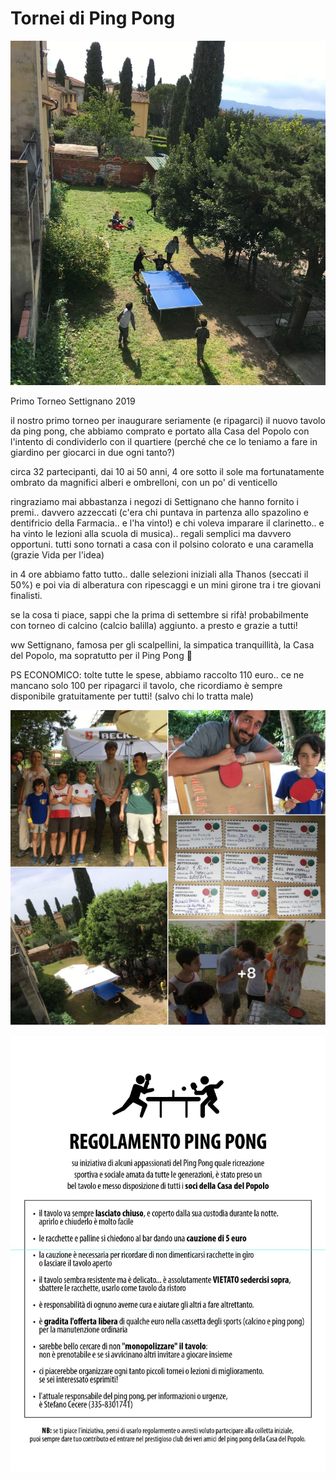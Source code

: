 # Tornei di Ping Pong

![giardini](../../assets/img/labs/settignano-ping-pong.jpg)

Primo Torneo Settignano 2019

il nostro primo torneo per inaugurare seriamente (e ripagarci) il nuovo tavolo da ping pong, che abbiamo comprato e portato alla Casa del Popolo con l'intento di condividerlo con il quartiere (perché che ce lo teniamo a fare in giardino per giocarci in due ogni tanto?)

circa 32 partecipanti, dai 10 ai 50 anni, 4 ore sotto il sole ma fortunatamente ombrato da magnifici alberi e ombrelloni, con un po' di venticello

ringraziamo mai abbastanza i negozi di Settignano che hanno fornito i premi.. davvero azzeccati (c'era chi puntava in partenza allo spazolino e dentifricio della Farmacia.. e l'ha vinto!) e chi voleva imparare il clarinetto.. e ha vinto le lezioni alla scuola di musica).. regali semplici ma davvero opportuni.
tutti sono tornati a casa con il polsino colorato e una caramella (grazie Vida per l'idea)

in 4 ore abbiamo fatto tutto.. dalle selezioni iniziali alla Thanos (seccati il 50%) e poi via di alberatura con ripescaggi e un mini girone tra i tre giovani finalisti.

se la cosa ti piace, sappi che la prima di settembre si rifà! probabilmente con torneo di calcino (calcio balilla) aggiunto.
a presto e grazie a tutti!

ww Settignano, famosa per gli scalpellini, la simpatica tranquillità, la Casa del Popolo, ma sopratutto per il Ping Pong 🙂

PS ECONOMICO: tolte tutte le spese, abbiamo raccolto 110 euro.. ce ne mancano solo 100 per ripagarci il tavolo, che ricordiamo è sempre disponibile gratuitamente per tutti! (salvo chi lo tratta male)

![panoramica](../../assets/img/labs/ping-pong-torneo.jpg)

![regoalemto](../../assets/img/labs/ping-pong-regolamento.webp)
